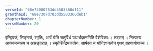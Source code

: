 ```yaml
---
verseId: "68e73080783dd5503360df11"
granthaId: "68e7307d783dd5503360deb1"
chapterNumber: 1
verseNumber: 20
---
```


इन्द्रियजं, लिङ्गजं, स्मृतिः, आर्षं चेति चतुर्विधं यथार्थज्ञानमिति वैशेषिकाः । तदसत् । नित्यस्य आगमजन्यस्य च असङ्ग्रहात् । स्मृतेरिन्द्रियजत्वेन, आर्षस्य च योगिज्ञानत्वेन पृथग् ग्रहणायोगाच्च ।
